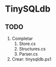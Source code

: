 # TinySQLdb
## TODO
1. Completar
    1. Store.cs
    2. Structures.cs
    3. Parser.cs
2. Crear: tinysqldb.ps1 

